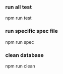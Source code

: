 ### run all test
npm run test

### run specific spec file
npm run spec

### clean database
npm run clean